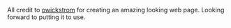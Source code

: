 All credit to [owickstrom](https://github.com/owickstrom) for creating an amazing looking web page. Looking forward to putting it to use.  

